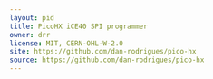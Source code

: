 ```yaml
---
layout: pid
title: PicoHX iCE40 SPI programmer
owner: drr
license: MIT, CERN-OHL-W-2.0
site: https://github.com/dan-rodrigues/pico-hx
source: https://github.com/dan-rodrigues/pico-hx
---
```


